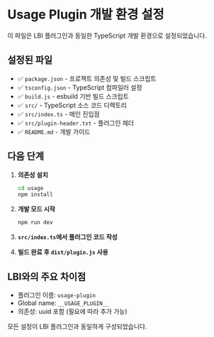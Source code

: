 # Usage Plugin 개발 환경 설정

이 파일은 LBI 플러그인과 동일한 TypeScript 개발 환경으로 설정되었습니다.

## 설정된 파일

- ✅ `package.json` - 프로젝트 의존성 및 빌드 스크립트
- ✅ `tsconfig.json` - TypeScript 컴파일러 설정
- ✅ `build.js` - esbuild 기반 빌드 스크립트
- ✅ `src/` - TypeScript 소스 코드 디렉토리
- ✅ `src/index.ts` - 메인 진입점
- ✅ `src/plugin-header.txt` - 플러그인 헤더
- ✅ `README.md` - 개발 가이드

## 다음 단계

1. **의존성 설치**
   ```bash
   cd usage
   npm install
   ```

2. **개발 모드 시작**
   ```bash
   npm run dev
   ```

3. **`src/index.ts`에서 플러그인 코드 작성**

4. **빌드 완료 후 `dist/plugin.js` 사용**

## LBI와의 주요 차이점

- 플러그인 이름: `usage-plugin`
- Global name: `__USAGE_PLUGIN__`
- 의존성: uuid 포함 (필요에 따라 추가 가능)

모든 설정이 LBI 플러그인과 동일하게 구성되었습니다.
